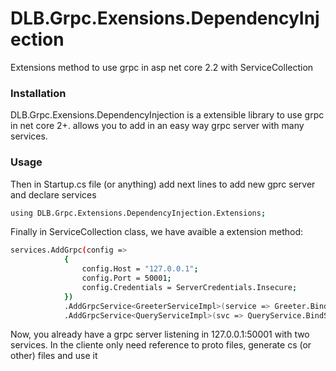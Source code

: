 # DLB.Grpc.Exensions.DependencyInjection
Extensions method to use grpc in asp net core 2.2 with ServiceCollection

### Installation

DLB.Grpc.Exensions.DependencyInjection is a extensible library to use grpc in net core 2+. allows you to add in an easy way grpc server with many services.


### Usage
Then in Startup.cs file (or anything) add next lines to add new gprc server and declare services
```sh
using DLB.Grpc.Extensions.DependencyInjection.Extensions;
```

Finally in ServiceCollection class, we have avaible a extension method:
```sh
services.AddGrpc(config =>
            {
                config.Host = "127.0.0.1";
                config.Port = 50001;
                config.Credentials = ServerCredentials.Insecure;
            })
            .AddGrpcService<GreeterServiceImpl>(service => Greeter.BindService(service))
            .AddGrpcService<QueryServiceImpl>(svc => QueryService.BindService(svc));
```

Now, you already have a grpc server listening in 127.0.0.1:50001 with two services. In the cliente only need reference to proto files, generate cs (or other) files and use it

